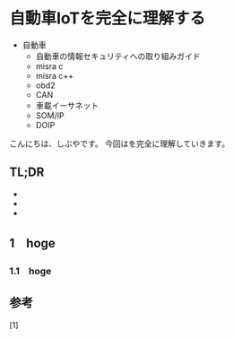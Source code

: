 # 自動車IoTを完全に理解する


<!--
Todo:
- TLDR

-->

* 自動車
    * 自動車の情報セキュリティへの取り組みガイド
    * misra c
    * misra c++
    * obd2
    * CAN
    * 車載イーサネット
    * SOM/IP
    * DOIP



こんにちは、しぶやです。
今回はを完全に理解していきます。


## TL;DR

*
*
*

## 1　hoge

### 1.1　hoge



## 参考

[1] []()

